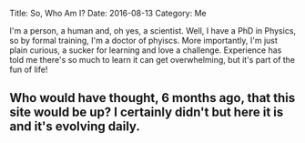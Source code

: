 Title: So, Who Am I?
Date: 2016-08-13
Category: Me


<!-- PELICAN_BEGIN_SUMMARY -->
I'm a person, a human and, oh yes, a scientist.
Well, I have a PhD in Physics, so by formal training, I'm a doctor of phyiscs.
More importantly, I'm just plain curious, a sucker for learning and love a challenge.
Experience has told me there's so much to learn it can get overwhelming, but it's part of the fun of life!

Who would have thought, 6 months ago, that this site would be up? I certainly didn't but here it is and it's evolving daily.
----------------------------------

